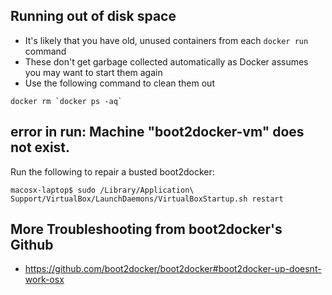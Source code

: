 ## Running out of disk space
* It's likely that you have old, unused containers from each `docker run` command
* These don't get garbage collected automatically as Docker assumes you may want to start them again
* Use the following command to clean them out
```
docker rm `docker ps -aq`
```

## error in run: Machine "boot2docker-vm" does not exist.
Run the following to repair a busted boot2docker:
```
macosx-laptop$ sudo /Library/Application\ Support/VirtualBox/LaunchDaemons/VirtualBoxStartup.sh restart
```

## More Troubleshooting from boot2docker's Github
* https://github.com/boot2docker/boot2docker#boot2docker-up-doesnt-work-osx
